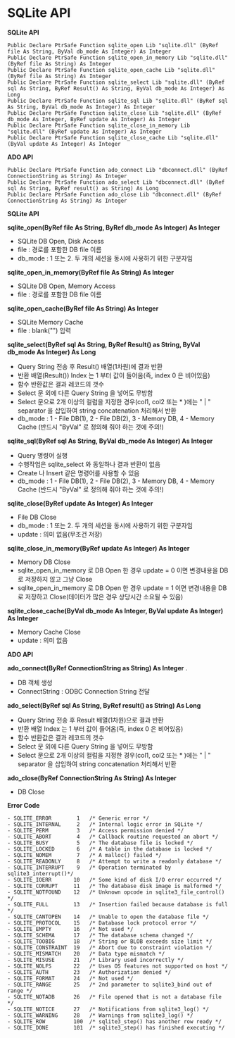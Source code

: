 # SQLite API


**SQLite API**

    Public Declare PtrSafe Function sqlite_open Lib "sqlite.dll" (ByRef file As String, ByVal db_mode As Integer) As Integer
    Public Declare PtrSafe Function sqlite_open_in_memory Lib "sqlite.dll" (ByRef file As String) As Integer
    Public Declare PtrSafe Function sqlite_open_cache Lib "sqlite.dll" (ByRef file As String) As Integer
    Public Declare PtrSafe Function sqlite_select Lib "sqlite.dll" (ByRef sql As String, ByRef Result() As String, ByVal db_mode As Integer) As Long
    Public Declare PtrSafe Function sqlite_sql Lib "sqlite.dll" (ByRef sql As String, ByVal db_mode As Integer) As Integer
    Public Declare PtrSafe Function sqlite_close Lib "sqlite.dll" (ByRef db_mode As Integer, ByRef update As Integer) As Integer
    Public Declare PtrSafe Function sqlite_close_in_memory Lib "sqlite.dll" (ByRef update As Integer) As Integer
    Public Declare PtrSafe Function sqlite_close_cache Lib "sqlite.dll" (ByVal update As Integer) As Integer


**ADO API**

    Public Declare PtrSafe Function ado_connect Lib "dbconnect.dll" (ByRef ConnectionString as String) As Integer
    Public Declare PtrSafe Function ado_select Lib "dbconnect.dll" (ByRef sql As String, ByRef result() as String) As Long
    Public Declare PtrSafe Function ado_close Lib "dbconnect.dll" (ByRef ConnectionString As String) As Integer

**SQLite API**

**sqlite_open(ByRef file As String, ByRef db_mode As Integer) As Integer**

- SQLite DB Open, Disk Access
- file : 경로를 포함한 DB file 이름
- db_mode : 1 또는 2. 두 개의 세션을 동시에 사용하기 위한 구분자임

**sqlite_open_in_memory(ByRef file As String) As Integer**

- SQLite DB Open, Memory Access
- file : 경로를 포함한 DB file 이름

**sqlite_open_cache(ByRef file As String) As Integer**

- SQLite Memory Cache
- file : blank("") 입력

**sqlite_select(ByRef sql As String, ByRef Result() as String, ByVal db_mode As Integer) As Long**

- Query String 전송 후 Result() 배열(1차원)에 결과 반환
- 반환 배열(Result()) Index 는 1 부터 값이 들어옴(즉, index 0 은 비어있음)
- 함수 반환값은 결과 레코드의 갯수
- Select 문 외에 다른 Query String 을 넣어도 무방함
- Select 문으로 2개 이상의 컬럼을 지정한 경우(col1, col2 또는 * )에는 " | " separator 을 삽입하여 string concatenation 처리해서 반환
- db_mode : 1 - File DB(1), 2 - File DB(2), 3 - Memory DB, 4 - Memory Cache (반드시 "ByVal" 로 정의해 줘야 하는 것에 주의!)

**sqlite_sql(ByRef sql As String, ByVal db_mode As Integer) As Integer**

- Query 명령어 실행
- 수행작업은 sqlite_select 와 동일하나 결과 반환이 없음
- Create 나 Insert 같은 명령어를 사용할 수 있음
- db_mode : 1 - File DB(1), 2 - File DB(2), 3 - Memory DB, 4 - Memory Cache (반드시 "ByVal" 로 정의해 줘야 하는 것에 주의!)

**sqlite_close(ByRef update As Integer) As Integer**

- File DB Close
- db_mode : 1 또는 2. 두 개의 세션을 동시에 사용하기 위한 구분자임
- update : 의미 없음(무조건 저장)

**sqlite_close_in_memory(ByRef update As Integer) As Integer**

- Memory DB Close
- sqlite_open_in_memory 로 DB Open 한 경우 update = 0 이면 변경내용을 DB 로 저장하지 않고 그냥 Close
- sqlite_open_in_memory 로 DB Open 한 경우 update = 1 이면 변경내용을 DB 로 저장하고 Close(데이터가 많은 경우 상당시간 소요될 수 있음)

**sqlite_close_cache(ByVal db_mode As Integer, ByVal update As Integer) As Integer**

- Memory Cache Close
- update : 의미 없음


**ADO API**

**ado_connect(ByRef ConnectionString as String) As Integer**
.
- DB 객체 생성
- ConnectString : ODBC Connection String 전달

**ado_select(ByRef sql As String, ByRef result() as String) As Long**

- Query String 전송 후 Result 배열(1차원)으로 결과 반환
- 반환 배열 Index 는 1 부터 값이 들어옴(즉, index 0 은 비어있음)
- 함수 반환값은 결과 레코드의 갯수
- Select 문 외에 다른 Query String 을 넣어도 무방함
- Select 문으로 2개 이상의 컬럼을 지정한 경우(col1, col2 또는 * )에는 " | " separator 을 삽입하여 string concatenation 처리해서 반환

**ado_close(ByRef ConnectionString As String) As Integer**

- DB Close

**Error Code**
    
    - SQLITE_ERROR        1   /* Generic error */
    - SQLITE_INTERNAL     2   /* Internal logic error in SQLite */
    - SQLITE_PERM         3   /* Access permission denied */
    - SQLITE_ABORT        4   /* Callback routine requested an abort */
    - SQLITE_BUSY         5   /* The database file is locked */
    - SQLITE_LOCKED       6   /* A table in the database is locked */
    - SQLITE_NOMEM        7   /* A malloc() failed */
    - SQLITE_READONLY     8   /* Attempt to write a readonly database */
    - SQLITE_INTERRUPT    9   /* Operation terminated by sqlite3_interrupt()*/
    - SQLITE_IOERR       10   /* Some kind of disk I/O error occurred */
    - SQLITE_CORRUPT     11   /* The database disk image is malformed */
    - SQLITE_NOTFOUND    12   /* Unknown opcode in sqlite3_file_control() */
    - SQLITE_FULL        13   /* Insertion failed because database is full */
    - SQLITE_CANTOPEN    14   /* Unable to open the database file */
    - SQLITE_PROTOCOL    15   /* Database lock protocol error */
    - SQLITE_EMPTY       16   /* Not used */
    - SQLITE_SCHEMA      17   /* The database schema changed */
    - SQLITE_TOOBIG      18   /* String or BLOB exceeds size limit */
    - SQLITE_CONSTRAINT  19   /* Abort due to constraint violation */
    - SQLITE_MISMATCH    20   /* Data type mismatch */
    - SQLITE_MISUSE      21   /* Library used incorrectly */
    - SQLITE_NOLFS       22   /* Uses OS features not supported on host */
    - SQLITE_AUTH        23   /* Authorization denied */
    - SQLITE_FORMAT      24   /* Not used */
    - SQLITE_RANGE       25   /* 2nd parameter to sqlite3_bind out of range */
    - SQLITE_NOTADB      26   /* File opened that is not a database file */
    - SQLITE_NOTICE      27   /* Notifications from sqlite3_log() */
    - SQLITE_WARNING     28   /* Warnings from sqlite3_log() */
    - SQLITE_ROW         100  /* sqlite3_step() has another row ready */
    - SQLITE_DONE        101  /* sqlite3_step() has finished executing */
